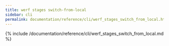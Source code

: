 ```yaml
---
title: werf stages switch-from-local
sidebar: cli
permalink: documentation/reference/cli/werf_stages_switch_from_local.html
---
```


{% include /documentation/reference/cli/werf_stages_switch_from_local.md %}
